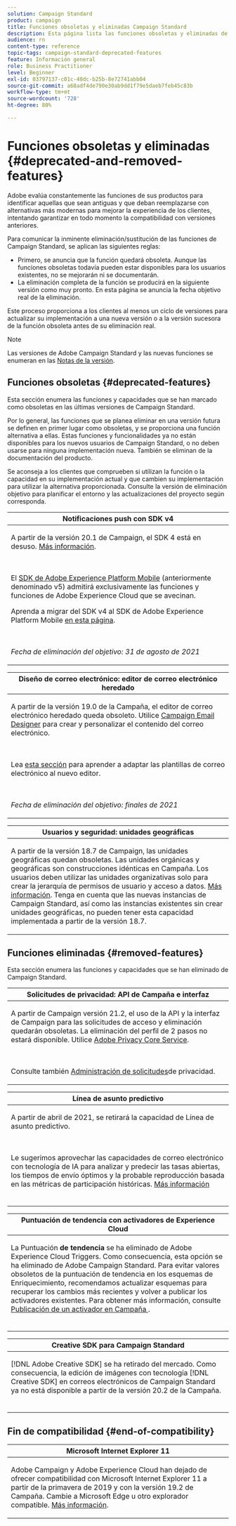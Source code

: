 ```yaml
---
solution: Campaign Standard
product: campaign
title: Funciones obsoletas y eliminadas Campaign Standard
description: Esta página lista las funciones obsoletas y eliminadas de Adobe Campaign Standard.
audience: rn
content-type: reference
topic-tags: campaign-standard-deprecated-features
feature: Información general
role: Business Practitioner
level: Beginner
exl-id: 03797137-c01c-48dc-b25b-8e72741abb04
source-git-commit: a68adf4de790e30ab9dd1f79e5daeb7feb45c83b
workflow-type: tm+mt
source-wordcount: '728'
ht-degree: 80%

---
```


# Funciones obsoletas y eliminadas {#deprecated-and-removed-features}

Adobe evalúa constantemente las funciones de sus productos para identificar aquellas que sean antiguas y que deban reemplazarse con alternativas más modernas para mejorar la experiencia de los clientes, intentando garantizar en todo momento la compatibilidad con versiones anteriores.

Para comunicar la inminente eliminación/sustitución de las funciones de Campaign Standard, se aplican las siguientes reglas:

* Primero, se anuncia que la función quedará obsoleta. Aunque las funciones obsoletas todavía pueden estar disponibles para los usuarios existentes, no se mejorarán ni se documentarán.
* La eliminación completa de la función se producirá en la siguiente versión como muy pronto. En esta página se anuncia la fecha objetivo real de la eliminación.

Este proceso proporciona a los clientes al menos un ciclo de versiones para actualizar su implementación a una nueva versión o a la versión sucesora de la función obsoleta antes de su eliminación real.

>[!NOTE]
>Las versiones de Adobe Campaign Standard y las nuevas funciones se enumeran en las [Notas de la versión](../../rn/using/release-notes.md).


## Funciones obsoletas {#deprecated-features}

Esta sección enumera las funciones y capacidades que se han marcado como obsoletas en las últimas versiones de Campaign Standard.

Por lo general, las funciones que se planea eliminar en una versión futura se definen en primer lugar como obsoletas, y se proporciona una función alternativa a ellas. Estas funciones y funcionalidades ya no están disponibles para los nuevos usuarios de Campaign Standard, o no deben usarse para ninguna implementación nueva. También se eliminan de la documentación del producto.

Se aconseja a los clientes que comprueben si utilizan la función o la capacidad en su implementación actual y que cambien su implementación para utilizar la alternativa proporcionada. Consulte la versión de eliminación objetivo para planificar el entorno y las actualizaciones del proyecto según corresponda.

<table> 
 <thead> 
  <tr> 
   <th> <strong>Notificaciones push con SDK v4</strong><br /> </th> 
  </tr> 
 </thead> 
 <tbody> 
  <tr> 
   <td> <p> A partir de la versión 20.1 de Campaign, el SDK 4 está en desuso. <a href="https://aep-sdks.gitbook.io/docs/version-4-sdk-end-of-support-faq">Más información</a>.</p><br/>
   <p>El <a href="https://aep-sdks.gitbook.io/docs/">SDK de Adobe Experience Platform Mobile</a> (anteriormente denominado v5) admitirá exclusivamente las funciones y funciones de Adobe Experience Cloud que se avecinan.</p>
   <p>Aprenda a migrar del SDK v4 al SDK de Adobe Experience Platform Mobile <a href="https://experienceleague.adobe.com/docs/campaign-standard/using/administrating/configuring-mobile/sdkv4-migration.html">en esta página</a>.</p></br>
     <p>
     <em>Fecha de eliminación del objetivo: 31 de agosto de 2021</em></p>
     </td> 
  </tr> 
 </tbody> 
</table>

<table> 
 <thead> 
  <tr> 
   <th> <strong>Diseño de correo electrónico: editor de correo electrónico heredado</strong><br /> </th> 
  </tr> 
 </thead> 
 <tbody> 
  <tr> 
   <td> <p>A partir de la versión 19.0 de la Campaña, el editor de correo electrónico heredado queda obsoleto. Utilice <a href="https://experienceleague.adobe.com/docs/campaign-standard/using/designing-content/designing-content-in-adobe-campaign.html">Campaign Email Designer</a> para crear y personalizar el contenido del correo electrónico. </p></br>
   <p>Lea <a href="https://experienceleague.adobe.com/docs/campaign-standard/using/designing-content/building-email-content/using-existing-content.html">esta sección</a> para aprender a adaptar las plantillas de correo electrónico al nuevo editor.</p></br>
  <p> 
  <em>Fecha de eliminación del objetivo: finales de 2021</em></p>
   </td> 
  </tr> 
 </tbody> 
</table>

<table> 
 <thead> 
  <tr> 
   <th> <strong>Usuarios y seguridad: unidades geográficas</strong><br /> </th> 
  </tr> 
 </thead> 
 <tbody> 
  <tr> 
   <td> <p>A partir de la versión 18.7 de Campaign, las unidades geográficas quedan obsoletas. Las unidades orgánicas y geográficas son construcciones idénticas en Campaña. Los usuarios deben utilizar las unidades organizativas solo para crear la jerarquía de permisos de usuario y acceso a datos. <a href="https://experienceleague.adobe.com/docs/campaign-standard/using/administrating/users-and-security/organizational-units.html?lang=es#administrating">Más información</a>. Tenga en cuenta que las nuevas instancias de Campaign Standard, así como las instancias existentes sin crear unidades geográficas, no pueden tener esta capacidad implementada a partir de la versión 18.7.</p>
   </td> 
  </tr> 
 </tbody> 
</table>

## Funciones eliminadas {#removed-features}

Esta sección enumera las funciones y capacidades que se han eliminado de Campaign Standard.


<table> 
 <thead> 
  <tr> 
   <th> <strong>Solicitudes de privacidad: API de Campaña e interfaz</strong><br /> </th> 
  </tr> 
 </thead> 
 <tbody> 
  <tr> 
   <td> <p>A partir de Campaign versión 21.2, el uso de la API y la interfaz de Campaign para las solicitudes de acceso y eliminación quedarán obsoletas. La eliminación del perfil de 2 pasos no estará disponible. Utilice <a href="https://www.adobe.io/apis/experiencecloud/gdpr.html">Adobe Privacy Core Service</a>.</p></br>
   <p>Consulte también <a href="https://experienceleague.adobe.com/docs/campaign-standard/using/getting-started/privacy/privacy-requests.html?lang=en">Administración de solicitudes</a>de privacidad.</p>
  </td> 
  </tr> 
 </tbody> 
</table>

<table> 
 <thead> 
 <tr> 
   <th> <strong>Línea de asunto predictivo</strong><br /> </th> 
  </tr> 
 </thead> 
 <tbody> 
  <tr> 
   <td> <p> A partir de abril de 2021, se retirará la capacidad de Línea de asunto predictivo.</p><br/>
   <p>Le sugerimos aprovechar las capacidades de correo electrónico con tecnología de IA para analizar y predecir las tasas abiertas, los tiempos de envío óptimos y la probable reproducción basada en las métricas de participación históricas. <a href="https://experienceleague.adobe.com/docs/campaign-standard/using/testing-and-sending/preparing-and-testing-messages/predictive.html">Más información</a></p></br>
     </td> 
  </tr> 
  </tbody> 
</table>

<table> 
 <thead> 
  <tr> 
   <th> <strong>Puntuación de tendencia con activadores de Experience Cloud</strong><br /> </th> 
  </tr> 
 </thead> 
 <tbody> 
  <tr> 
   <td> <p>La Puntuación <b>de tendencia</b> se ha eliminado de Adobe Experience Cloud Triggers. Como consecuencia, esta opción se ha eliminado de Adobe Campaign Standard. Para evitar valores obsoletos de la puntuación de tendencia en los esquemas de Enriquecimiento, recomendamos actualizar esquemas para recuperar los cambios más recientes y volver a publicar los activadores existentes. Para obtener más información, consulte <a href="https://experienceleague.adobe.com/docs/campaign-standard/using/integrating-with-adobe-cloud/working-with-campaign-and-triggers/using-triggers-in-campaign.html"> Publicación de un activador en Campaña </a>.
</p></br>
   </td> 
  </tr> 
 </tbody> 
</table>

<table> 
 <thead> 
  <tr> 
   <th> <strong>Creative SDK para Campaign Standard</strong><br /> </th> 
  </tr> 
 </thead> 
 <tbody> 
  <tr> 
   <td> <p>[!DNL Adobe Creative SDK] se ha retirado del mercado. Como consecuencia, la edición de imágenes con tecnología [!DNL Creative SDK] en correos electrónicos de Campaign Standard ya no está disponible a partir de la versión 20.2 de la Campaña.</p></br>
   </td> 
  </tr> 
 </tbody> 
</table>

## Fin de compatibilidad {#end-of-compatibility}

<table> 
 <thead> 
  <tr> 
   <th> <strong>Microsoft Internet Explorer 11</strong><br /> </th> 
  </tr> 
 </thead> 
 <tbody> 
  <tr> 
   <td> <p>Adobe Campaign y Adobe Experience Cloud han dejado de ofrecer compatibilidad con Microsoft Internet Explorer 11 a partir de la primavera de 2019 y con la versión 19.2 de Campaña. Cambie a Microsoft Edge u otro explorador compatible. <a href="https://experienceleague.adobe.com/docs/campaign-standard/using/administrating/about-configuration-guidelines.html">Más información</a>.</p>
   </td> 
  </tr> 
 </tbody> 
</table>
